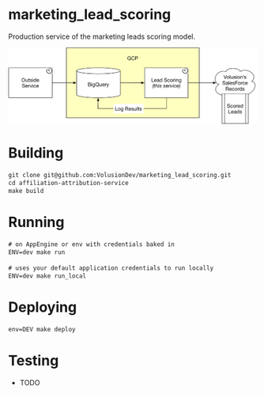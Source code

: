 # marketing_lead_scoring

Production service of the marketing leads scoring model.

![Marketing Lead Scoring Components](marketing_lead_scoring_arch.jpg)

# Building
```
git clone git@github.com:VolusionDev/marketing_lead_scoring.git
cd affiliation-attribution-service
make build
```

# Running
```
# on AppEngine or env with credentials baked in
ENV=dev make run

# uses your default application credentials to run locally
ENV=dev make run_local
```

# Deploying
```
env=DEV make deploy
```

# Testing
* TODO